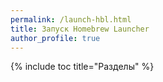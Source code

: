 ```yaml
---
permalink: /launch-hbl.html
title: Запуск Homebrew Launcher
author_profile: true
---
```

{% include toc title="Разделы" %}

<script>
location.href = 'hbl';
</script>